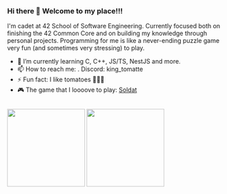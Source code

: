 ### Hi there 👋 Welcome to my place!!!

I'm cadet at 42 School of Software Engineering. Currently focused both on finishing the 42 Common Core and on building my knowledge through personal projects.
Programming for me is like a never-ending puzzle game very fun (and sometimes very stressing) to play.

- 🌱 I’m currently learning C, C++, JS/TS, NestJS and more.
- 📫 How to reach me:
  . Discord: king_tomatte
- ⚡ Fun fact: I like tomatoes 🍅🍅🍅
- 🎮 The game that I loooove to play: [Soldat](https://soldat.pl/en/)

##
<div style="display: inline_block">
  
<img height=180em src="https://github-readme-stats.vercel.app/api?username=tomatte&show_icons=true&theme=dracula">

<img height=180em src="https://github-readme-stats.vercel.app/api/top-langs/?username=tomatte&show_icons=true&theme=dracula&layout=compact">
</div>

##

